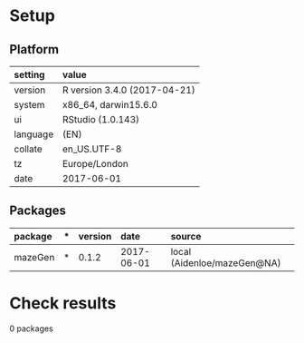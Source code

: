 # Setup

## Platform

|setting  |value                        |
|:--------|:----------------------------|
|version  |R version 3.4.0 (2017-04-21) |
|system   |x86_64, darwin15.6.0         |
|ui       |RStudio (1.0.143)            |
|language |(EN)                         |
|collate  |en_US.UTF-8                  |
|tz       |Europe/London                |
|date     |2017-06-01                   |

## Packages

|package |*  |version |date       |source                      |
|:-------|:--|:-------|:----------|:---------------------------|
|mazeGen |*  |0.1.2   |2017-06-01 |local (Aidenloe/mazeGen@NA) |

# Check results

0 packages




